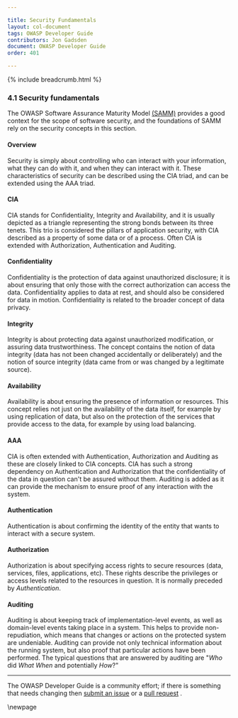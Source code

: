 ```yaml
---

title: Security Fundamentals
layout: col-document
tags: OWASP Developer Guide
contributors: Jon Gadsden
document: OWASP Developer Guide
order: 401

---
```


{% include breadcrumb.html %}

### 4.1 Security fundamentals

The OWASP Software Assurance Maturity Model [(SAMM)][samm] provides a good context for the scope of software security,
and the foundations of SAMM rely on the security concepts in this section.

#### Overview

Security is simply about controlling who can interact with your information,
what they can do with it, and when they can interact with it.
These characteristics of security can be described using the CIA triad,
and can be extended using the AAA triad.

#### CIA

CIA stands for Confidentiality, Integrity and Availability,
and it is usually depicted as a triangle representing the strong bonds between its three tenets.
This trio is considered the pillars of application security,
with CIA described as a property of some data or of a process.
Often CIA is extended with Authorization, Authentication and Auditing.

#### Confidentiality

Confidentiality is the protection of data against unauthorized disclosure;
it is about ensuring that only those with the correct authorization can access the data.
Confidentiality applies to data at rest, and should also be considered for data in motion.
Confidentiality is related to the broader concept of data privacy.

#### Integrity

Integrity is about protecting data against unauthorized modification, or assuring data trustworthiness.
The concept contains the notion of data integrity (data has not been changed accidentally or deliberately)
and the notion of source integrity (data came from or was changed by a legitimate source).

#### Availability

Availability is about ensuring the presence of information or resources.
This concept relies not just on the availability of the data itself, for example by using replication of data,
but also on the protection of the services that provide access to the data, for example by using load balancing.

#### AAA

CIA is often extended with Authentication, Authorization and Auditing as these are closely linked to CIA concepts.
CIA has such a strong dependency on Authentication and Authorization
that the confidentiality of the data in question can't be assured without them.
Auditing is added as it can provide the mechanism to ensure proof of any interaction with the system.

#### Authentication

Authentication is about confirming the identity of the entity that wants to interact with a secure system.

#### Authorization

Authorization is about specifying access rights to secure resources (data, services, files, applications, etc).
These rights describe the privileges or access levels related to the resources in question.
It is normally preceded by *Authentication*.

#### Auditing

Auditing is about keeping track of implementation-level events, as well as domain-level events taking place in a system.
This helps to provide non-repudiation, which means that changes or actions on the protected system are undeniable.
Auditing can provide not only technical information about the running system,
but also proof that particular actions have been performed.
The typical questions that are answered by auditing are "*Who* did *What* *When* and potentially *How*?"

----

The OWASP Developer Guide is a community effort; if there is something that needs changing
then [submit an issue][issue0401] or a [pull request][pr] .

[issue0401]: https://github.com/OWASP/www-project-developer-guide/issues/new?labels=enhancement&template=request.md&title=Update:%2004-foundations/01-security-fundamentals
[pr]: https://github.com/OWASP/www-project-developer-guide/pulls
[samm]: https://owaspsamm.org/about/

\newpage
